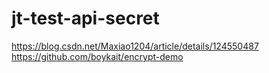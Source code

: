 # jt-test-api-secret

https://blog.csdn.net/Maxiao1204/article/details/124550487
https://github.com/boykait/encrypt-demo